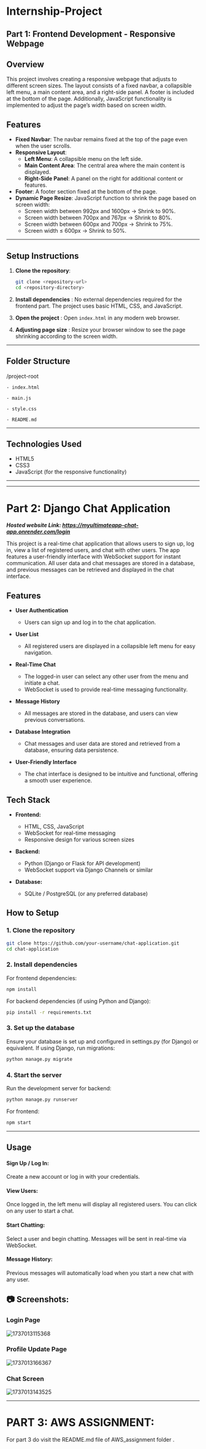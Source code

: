# Internship-Project

## Part 1: Frontend Development - Responsive Webpage

## Overview

This project involves creating a responsive webpage that adjusts to different screen sizes. The layout consists of a fixed navbar, a collapsible left menu, a main content area, and a right-side panel. A footer is included at the bottom of the page. Additionally, JavaScript functionality is implemented to adjust the page’s width based on screen width.

## Features

- **Fixed Navbar**: The navbar remains fixed at the top of the page even when the user scrolls.
- **Responsive Layout**:
  - **Left Menu**: A collapsible menu on the left side.
  - **Main Content Area**: The central area where the main content is displayed.
  - **Right-Side Panel**: A panel on the right for additional content or features.
- **Footer**: A footer section fixed at the bottom of the page.
- **Dynamic Page Resize**: JavaScript function to shrink the page based on screen width:
  - Screen width between 992px and 1600px → Shrink to 90%.
  - Screen width between 700px and 767px → Shrink to 80%.
  - Screen width between 600px and 700px → Shrink to 75%.
  - Screen width ≤ 600px → Shrink to 50%.

---

## Setup Instructions

1. **Clone the repository**:

   ```bash
   git clone <repository-url>
   cd <repository-directory>
   ```
2. **Install dependencies** : No external dependencies required for the frontend part. The project uses basic HTML, CSS, and JavaScript.
3. **Open the project** : Open `index.html` in any modern web browser.
4. **Adjusting page size** :  Resize your browser window to see the page shrinking according to the screen width.

---

## Folder Structure

/project-root

    - index.html

    - main.js

    - style.css

    - README.md

---

## Technologies Used

* HTML5
* CSS3
* JavaScript (for the responsive functionality)

---

---

# Part 2: Django Chat Application

***Hosted website Link:  https://myultimateapp-chat-app.onrender.com/login***

This project is a real-time chat application that allows users to sign up, log in, view a list of registered users, and chat with other users. The app features a user-friendly interface with WebSocket support for instant communication. All user data and chat messages are stored in a database, and previous messages can be retrieved and displayed in the chat interface.

## Features

- **User Authentication**

  - Users can sign up and log in to the chat application.
- **User List**

  - All registered users are displayed in a collapsible left menu for easy navigation.
- **Real-Time Chat**

  - The logged-in user can select any other user from the menu and initiate a chat.
  - WebSocket is used to provide real-time messaging functionality.
- **Message History**

  - All messages are stored in the database, and users can view previous conversations.
- **Database Integration**

  - Chat messages and user data are stored and retrieved from a database, ensuring data persistence.
- **User-Friendly Interface**

  - The chat interface is designed to be intuitive and functional, offering a smooth user experience.

## Tech Stack

- **Frontend:**

  - HTML, CSS, JavaScript
  - WebSocket for real-time messaging
  - Responsive design for various screen sizes
- **Backend:**

  - Python (Django or Flask for API development)
  - WebSocket support via Django Channels or similar
- **Database:**

  - SQLite / PostgreSQL (or any preferred database)

## How to Setup

### 1. Clone the repository

```bash
git clone https://github.com/your-username/chat-application.git
cd chat-application
```

### 2. Install dependencies

For frontend dependencies:

```bash
npm install
```

For backend dependencies (if using Python and Django):

```bash
pip install -r requirements.txt
```

### 3. Set up the database

Ensure your database is set up and configured in settings.py (for Django) or equivalent. If using Django, run migrations:

```bash
python manage.py migrate
```

### 4. Start the server

Run the development server for backend:

```bash
python manage.py runserver
```

For frontend:

```bash
npm start
```

---

## Usage

#### Sign Up / Log In:

Create a new account or log in with your credentials.

#### View Users:

Once logged in, the left menu will display all registered users. You can click on any user to start a chat.

#### Start Chatting:

Select a user and begin chatting. Messages will be sent in real-time via WebSocket.

#### Message History:

Previous messages will automatically load when you start a new chat with any user.

## 📷 Screenshots:

### Login Page

![1737013115368](image/README/1737013115368.png)

### Profile Update Page

![1737013166367](image/README/1737013166367.png)

### Chat Screen

![1737013143525](image/README/1737013143525.png)

---

# PART 3: AWS ASSIGNMENT:

For part 3 do visit the README.md file of AWS_assignment folder .
